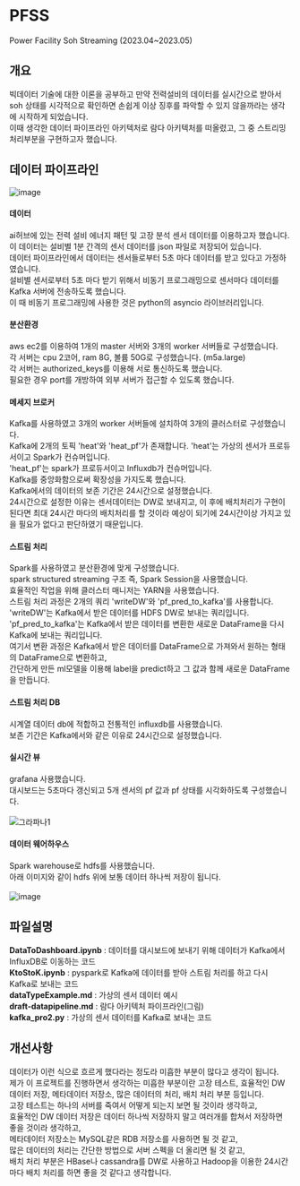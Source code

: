 # PFSS
Power Facility Soh Streaming  (2023.04~2023.05)

## 개요
빅데이터 기술에 대한 이론을 공부하고 만약 전력설비의 데이터를 실시간으로 받아서 soh 상태를 시각적으로 확인하면 손쉽게 이상 징후를 파악할 수 있지 않을까라는 생각에 시작하게 되었습니다.
<br>
이때 생각한 데이터 파이프라인 아키텍처로 람다 아키텍처를 떠올렸고, 그 중 스트리밍 처리부분을 구현하고자 했습니다.

## 데이터 파이프라인
![image](https://github.com/mooncw/PFSS/assets/97713997/383b3ae8-9665-46b1-a78b-b6695fe0dbdd)

#### 데이터
ai허브에 있는 전력 설비 에너지 패턴 및 고장 분석 센서 데이터를 이용하고자 했습니다.
<br>
이 데이터는 설비별 1분 간격의 센서 데이터를 json 파일로 저장되어 있습니다.
<br>
데이터 파이프라인에서 데이터는 센서들로부터 5초 마다 데이터를 받고 있다고 가정하였습니다.
<br>
설비별 센서로부터 5초 마다 받기 위해서 비동기 프로그래밍으로 센서마다 데이터를 Kafka 서버에 전송하도록 했습니다.
<br>
이 때 비동기 프로그래밍에 사용한 것은 python의 asyncio 라이브러리입니다.
#### 분산환경
aws ec2를 이용하여 1개의 master 서버와 3개의 worker 서버들로 구성했습니다.
<br>
각 서버는 cpu 2코어, ram 8G, 볼륨 50G로 구성했습니다. (m5a.large)
<br>
각 서버는 authorized_keys를 이용해 서로 통신하도록 했습니다.
<br>
필요한 경우 port를 개방하여 외부 서버가 접근할 수 있도록 했습니다.
#### 메세지 브로커
Kafka를 사용하였고 3개의 worker 서버들에 설치하여 3개의 클러스터로 구성했습니다.
<br>
Kafka에 2개의 토픽 'heat'와 'heat_pf'가 존재합니다.
'heat'는 가상의 센서가 프로듀서이고 Spark가 컨슈머입니다.
<br>
'heat_pf'는 spark가 프로듀서이고 Influxdb가 컨슈머입니다. 
<br>
Kafka를 중앙화함으로써 확장성을 가지도록 했습니다.
<br>
Kafka에서의 데이터의 보존 기간은 24시간으로 설정했습니다.
<br>
24시간으로 설정한 이유는 센서데이터는 DW로 보내지고, 이 후에 배치처리가 구현이 된다면 최대 24시간 마다의 배치처리를 할 것이라 예상이 되기에 24시간이상 가지고 있을 필요가 없다고 판단하였기 때문입니다.
#### 스트림 처리
Spark를 사용하였고 분산환경에 맞게 구성했습니다.
<br>
spark structured streaming 구조 즉, Spark Session을 사용했습니다.
<br>
효율적인 작업을 위해 클러스터 매니저는 YARN을 사용했습니다.
<br>
스트림 처리 과정은 2개의 쿼리 'writeDW'와 'pf_pred_to_kafka'를 사용합니다.
<br>
'writeDW'는 Kafka에서 받은 데이터를 HDFS DW로 보내는 쿼리입니다.
<br>
'pf_pred_to_kafka'는 Kafka에서 받은 데이터를 변환한 새로운 DataFrame을 다시 Kafka에 보내는 쿼리입니다.
<br>
여기서 변환 과정은 Kafka에서 받은 데이터를 DataFrame으로 가져와서 원하는 형태의 DataFrame으로 변환하고,
<br>
간단하게 만든 ml모델을 이용해 label을 predict하고 그 값과 함께 새로운 DataFrame을 만듭니다.
#### 스트림 처리 DB
시계열 데이터 db에 적합하고 전통적인 influxdb를 사용했습니다.
<br>
보존 기간은 Kafka에서와 같은 이유로 24시간으로 설정했습니다.
#### 실시간 뷰
grafana 사용했습니다.
<br>
대시보드는 5초마다 갱신되고 5개 센서의 pf 값과 pf 상태를 시각화하도록 구성했습니다.
<br>
<br>
![그라파나1](https://user-images.githubusercontent.com/97713997/236662390-c805eef6-a1d3-4099-a813-9a2fd5d78b45.png)
<br>
#### 데이터 웨어하우스
Spark warehouse로 hdfs를 사용했습니다.
<br>
아래 이미지와 같이 hdfs 위에 보통 데이터 하나씩 저장이 됩니다.
<br>
<br>
![image](https://github.com/mooncw/PFSS/assets/97713997/1448a7f2-a145-45fa-a692-3ba4e41470eb)

## 파일설명
**DataToDashboard.ipynb** : 데이터를 대시보드에 보내기 위해 데이터가 Kafka에서 InfluxDB로 이동하는 코드
<br>
**KtoStoK.ipynb** : pyspark로 Kafka에 데이터를 받아 스트림 처리를 하고 다시 Kafka로 보내는 코드
<br>
**dataTypeExample.md** : 가상의 센서 데이터 예시
<br>
**draft-datapipeline.md** : 람다 아키텍처 파이프라인(그림)
<br>
**kafka_pro2.py** : 가상의 센서 데이터를 Kafka로 보내는 코드

## 개선사항
데이터가 이런 식으로 흐르게 했다라는 정도라 미흡한 부분이 많다고 생각이 됩니다.
<br>
제가 이 프로젝트를 진행하면서 생각하는 미흡한 부분이란 고장 테스트, 효율적인 DW 데이터 저장, 메타데이터 저장소, 많은 데이터의 처리, 배치 처리 부분 등입니다.
<br>
고장 테스트는 하나의 서버를 죽여서 어떻게 되는지 보면 될 것이라 생각하고,
<br>
효율적인 DW 데이터 저장은 데이터 하나씩 저장하지 말고 여러개를 합쳐서 저장하면 좋을 것이라 생각하고,
<br>
메타데이터 저장소는 MySQL같은 RDB 저장소를 사용하면 될 것 같고,
<br>
많은 데이터의 처리는 간단한 방법으로 서버 스펙을 더 올리면 될 것 같고,
<br>
배치 처리 부분은 HBase나 cassandra를 DW로 사용하고 Hadoop을 이용한 24시간마다 배치 처리를 하면 좋을 것 같다고 생각합니다.
